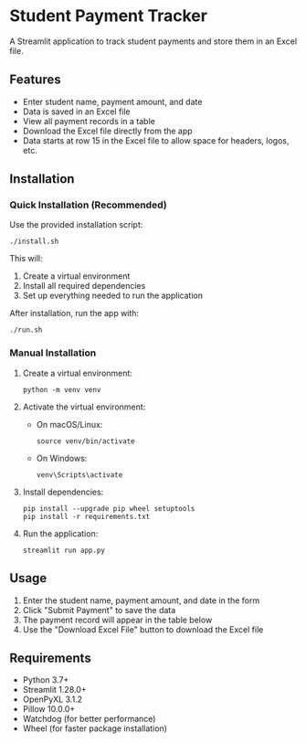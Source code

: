 # Student Payment Tracker

A Streamlit application to track student payments and store them in an Excel file.

## Features

- Enter student name, payment amount, and date
- Data is saved in an Excel file
- View all payment records in a table
- Download the Excel file directly from the app
- Data starts at row 15 in the Excel file to allow space for headers, logos, etc.

## Installation

### Quick Installation (Recommended)

Use the provided installation script:

```
./install.sh
```

This will:

1. Create a virtual environment
2. Install all required dependencies
3. Set up everything needed to run the application

After installation, run the app with:

```
./run.sh
```

### Manual Installation

1. Create a virtual environment:

   ```
   python -m venv venv
   ```

2. Activate the virtual environment:

   - On macOS/Linux:
     ```
     source venv/bin/activate
     ```
   - On Windows:
     ```
     venv\Scripts\activate
     ```

3. Install dependencies:

   ```
   pip install --upgrade pip wheel setuptools
   pip install -r requirements.txt
   ```

4. Run the application:
   ```
   streamlit run app.py
   ```

## Usage

1. Enter the student name, payment amount, and date in the form
2. Click "Submit Payment" to save the data
3. The payment record will appear in the table below
4. Use the "Download Excel File" button to download the Excel file

## Requirements

- Python 3.7+
- Streamlit 1.28.0+
- OpenPyXL 3.1.2
- Pillow 10.0.0+
- Watchdog (for better performance)
- Wheel (for faster package installation)
